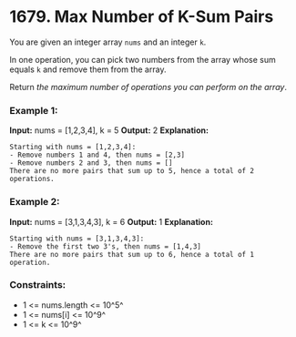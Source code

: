# 1679. Max Number of K-Sum Pairs

You are given an integer array `nums` and an integer `k`.

In one operation, you can pick two numbers from the array whose sum equals `k` and remove them from the array.

Return *the maximum number of operations you can perform on the array*.


### Example 1:
**Input:** nums = [1,2,3,4], k = 5
**Output:** 2
**Explanation:** 
```
Starting with nums = [1,2,3,4]:
- Remove numbers 1 and 4, then nums = [2,3]
- Remove numbers 2 and 3, then nums = []
There are no more pairs that sum up to 5, hence a total of 2 operations.
```

### Example 2:
**Input:** nums = [3,1,3,4,3], k = 6
**Output:** 1
**Explanation:** 
```
Starting with nums = [3,1,3,4,3]:
- Remove the first two 3's, then nums = [1,4,3]
There are no more pairs that sum up to 6, hence a total of 1 operation.
```

### Constraints:
- 1 <= nums.length <= 10^5^
- 1 <= nums[i] <= 10^9^
- 1 <= k <= 10^9^
